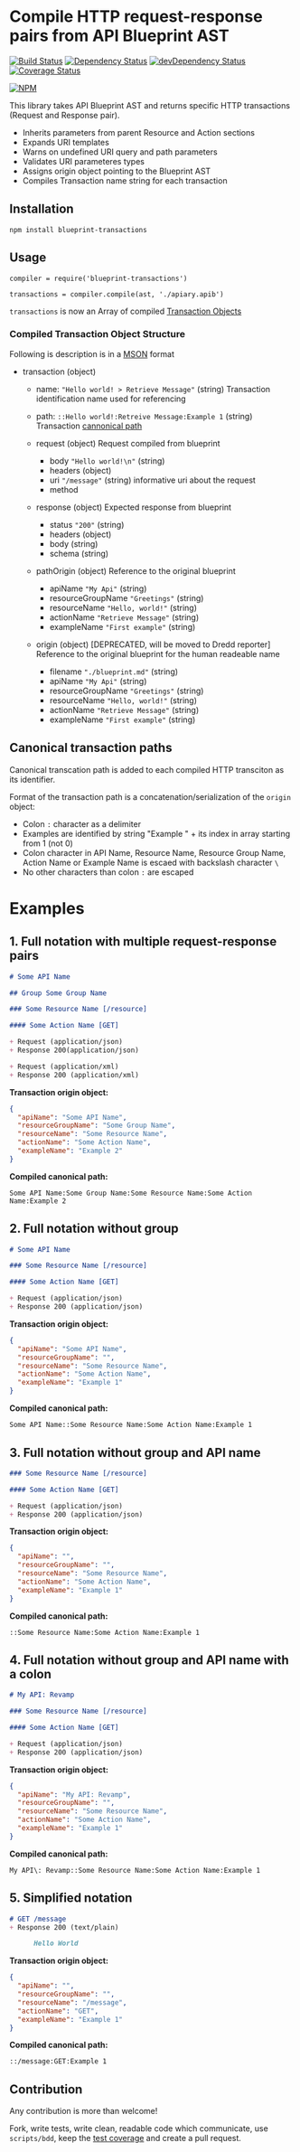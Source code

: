 # Compile HTTP request-response pairs from API Blueprint AST

[![Build Status](https://travis-ci.org/apiaryio/blueprint-transactions.png?branch=master)](https://travis-ci.org/apiaryio/blueprint-transactions)
[![Dependency Status](https://david-dm.org/apiaryio/blueprint-transactions.png)](https://david-dm.org/apiaryio/blueprint-transactions)
[![devDependency Status](https://david-dm.org/apiaryio/blueprint-transactions/dev-status.png)](https://david-dm.org/apiaryio/blueprint-transactions#info=devDependencies)
[![Coverage Status](https://coveralls.io/repos/apiaryio/blueprint-transactions/badge.png?branch=master)](https://coveralls.io/r/apiaryio/blueprint-transactions?branch=master)

[![NPM](https://nodei.co/npm/blueprint-transactions.png)](https://nodei.co/npm/blueprint-transactions/)

This library takes API Blueprint AST and returns specific HTTP transactions (Request and Response pair).

- Inherits parameters from parent Resource and Action sections
- Expands URI templates
- Warns on undefined URI query and path parameters
- Validates URI parameteres types
- Assigns origin object pointing to the Blueprint AST
- Compiles Transaction name string for each transaction

## Installation

```
npm install blueprint-transactions
```

## Usage

```
compiler = require('blueprint-transactions')

transactions = compiler.compile(ast, './apiary.apib')
```

`transactions` is now an Array of compiled [Transaction Objects](#compiled-transaction-object-structure)

### Compiled Transaction Object Structure

Following is description is in a [MSON](https://github.com/apiaryio/mson) format

- transaction (object)
    - name: `"Hello world! > Retrieve Message"` (string) Transaction identification name used for referencing
    - path: `::Hello world!:Retreive Message:Example 1` (string) Transaction [cannonical path](#canonical-transaction-paths)

    - request (object) Request compiled from blueprint
        - body `"Hello world!\n"` (string)
        - headers (object)
        - uri `"/message"` (string) informative uri about the request
        - method

    - response (object) Expected response from blueprint
        - status `"200"` (string)
        - headers (object)
        - body (string)
        - schema (string)

    - pathOrigin (object)  Reference to the original blueprint
        - apiName `"My Api"` (string)
        - resourceGroupName `"Greetings"` (string)
        - resourceName `"Hello, world!"` (string)
        - actionName `"Retrieve Message"` (string)
        - exampleName `"First example"` (string)

    - origin (object)  [DEPRECATED, will be moved to Dredd reporter] Reference to the original blueprint for the human readeable name
        - filename `"./blueprint.md"` (string)
        - apiName `"My Api"` (string)
        - resourceGroupName `"Greetings"` (string)
        - resourceName `"Hello, world!"` (string)
        - actionName `"Retrieve Message"` (string)
        - exampleName `"First example"` (string)

## Canonical transaction paths

Canonical transcation path is added to each compiled HTTP transciton as its identifier.

Format of the transaction path is  a concatenation/serialization of the `origin` object:

- Colon `:` character as a delimiter
- Examples are identified by string "Example " + its index in array starting from 1 (not 0)
- Colon character in API Name, Resource Name, Resource Group Name, Action Name or Example Name is escaed with backslash character `\`
- No other characters than colon `:` are escaped

# Examples

## 1. Full notation with multiple request-response pairs

```Markdown
# Some API Name

## Group Some Group Name

### Some Resource Name [/resource]

#### Some Action Name [GET]

+ Request (application/json)
+ Response 200(application/json)

+ Request (application/xml)
+ Response 200 (application/xml)
```


**Transaction origin object:**

```JSON
{
  "apiName": "Some API Name",
  "resourceGroupName": "Some Group Name",
  "resourceName": "Some Resource Name",
  "actionName": "Some Action Name",
  "exampleName": "Example 2"
}
```


**Compiled canonical path:**

```
Some API Name:Some Group Name:Some Resource Name:Some Action Name:Example 2
```

## 2. Full notation without group

```Markdown
# Some API Name

### Some Resource Name [/resource]

#### Some Action Name [GET]

+ Request (application/json)
+ Response 200 (application/json)
```

**Transaction origin object:**

```JSON
{
  "apiName": "Some API Name",
  "resourceGroupName": "",
  "resourceName": "Some Resource Name",
  "actionName": "Some Action Name",
  "exampleName": "Example 1"
}
```


**Compiled canonical path:**

```
Some API Name::Some Resource Name:Some Action Name:Example 1
```

## 3. Full notation without group and API name

```Markdown
### Some Resource Name [/resource]

#### Some Action Name [GET]

+ Request (application/json)
+ Response 200 (application/json)
```


**Transaction origin object:**

```JSON
{
  "apiName": "",
  "resourceGroupName": "",
  "resourceName": "Some Resource Name",
  "actionName": "Some Action Name",
  "exampleName": "Example 1"
}
```

**Compiled canonical path:**

```
::Some Resource Name:Some Action Name:Example 1
```

## 4. Full notation without group and API name with a colon

```Markdown
# My API: Revamp

### Some Resource Name [/resource]

#### Some Action Name [GET]

+ Request (application/json)
+ Response 200 (application/json)
```


**Transaction origin object:**

```JSON
{
  "apiName": "My API: Revamp",
  "resourceGroupName": "",
  "resourceName": "Some Resource Name",
  "actionName": "Some Action Name",
  "exampleName": "Example 1"
}
```

**Compiled canonical path:**

```
My API\: Revamp::Some Resource Name:Some Action Name:Example 1
```


## 5. Simplified notation

```Markdown
# GET /message
+ Response 200 (text/plain)

      Hello World
```


**Transaction origin object:**

```JSON
{
  "apiName": "",
  "resourceGroupName": "",
  "resourceName": "/message",
  "actionName": "GET",
  "exampleName": "Example 1"
}
```


**Compiled canonical path:**

```
::/message:GET:Example 1
```




## Contribution

Any contribution is more than welcome!

Fork, write tests, write clean, readable code which communicate, use `scripts/bdd`, keep the [test coverage][] and create a pull request.

[test coverage]: https://coveralls.io/r/apiaryio/blueprint-transactinos?branch=master
